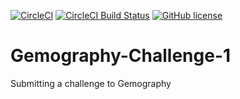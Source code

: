 [![CircleCI](https://circleci.com/gh/OmarThinks/Gemography-Challenge-1.svg?style=svg)](https://circleci.com/gh/OmarThinks/Gemography-Challenge-1)
[![CircleCI Build Status](https://circleci.com/gh/OmarThinks/Gemography-Challenge-1.svg?style=shield "CircleCI Build Status")](https://circleci.com/gh/OmarThinks/Gemography-Challenge-1) 
[![GitHub license](https://img.shields.io/badge/license-MIT-blue.svg)](https://raw.githubusercontent.com/OmarThinks/CircleCI-hello-world/master/LICENSE) 


# Gemography-Challenge-1
Submitting a challenge to Gemography
